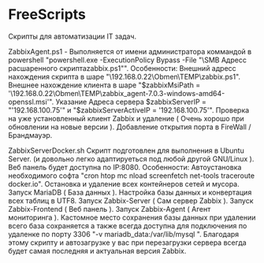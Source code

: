# FreeScripts
Скрипты для автоматизации IT задач.

ZabbixAgent.ps1 - Выполняется от имени администратора коммандой в powershell "powershell.exe -ExecutionPolicy Bypass -File "\\SMB Адресс расшаренного скриптаzabbix.ps1"".
Особенности:
Внешний адресс нахождения скрипта в шаре "\\192.168.0.22\Obmen\TEMP\zabbix.ps1".
Внешнее нахождение клиента в шаре "$zabbixMsiPath = '\\192.168.0.22\Obmen\TEMP\zabbix_agent-7.0.3-windows-amd64-openssl.msi'".
Указание Адреса сервера $zabbixServerIP = "'192.168.100.75'" и "$zabbixServerActiveIP = '192.168.100.75'".
Проверка на уже установленный клиент Zabbix и удаление ( Очень хорошо при обновлении на новые версии ).
Добавление открытия порта в  FireWall / Брандмауэр.

ZabbixServerDocker.sh
Скрипт подготовлен для выполнения в Ubuntu Server. (и довольно легко адаптируеться под любой другой GNU/Linux ).
Веб панель будет доступна по IP:8080.
Особенности:
Автоустановка необходимого софта "cron htop mc nload screenfetch net-tools traceroute docker.io".
Остановка и удаление всех контейнеров сетей и мусора.
Запуск MariaDB ( База данных ).
Настройка базы данных и конвертация всех таблиц в UTF8.
Запуск Zabbix-Server ( Сам сервер Zabbix ).
Запуск Zabbix-Frontend ( Веб панель ).
Запуск Zabbix-Agent ( Агент мониторинга ).
Кастомное место сохранения базы данных при удалении всего база сохраняется а также всегда доступна для подключения по удаленке по порту 3306 "-v mariadb_data:/var/lib/mysql \".
Благодаря этому скрипту и автозагрузке у вас при перезагрузки сервера всегда будет самая последняя и актуальная версия Zabbix.
